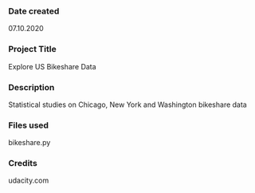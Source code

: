 ### Date created
07.10.2020

### Project Title
Explore US Bikeshare Data

### Description
Statistical studies on Chicago, New York and Washington bikeshare data

### Files used
bikeshare.py

### Credits
udacity.com


